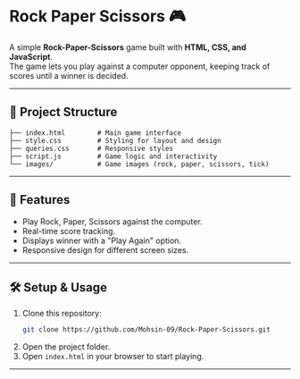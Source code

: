 # Rock Paper Scissors 🎮

A simple **Rock-Paper-Scissors** game built with **HTML, CSS, and JavaScript**.  
The game lets you play against a computer opponent, keeping track of scores until a winner is decided.

---

## 📂 Project Structure
```
├── index.html        # Main game interface
├── style.css         # Styling for layout and design
├── queries.css       # Responsive styles
├── script.js         # Game logic and interactivity
└── images/           # Game images (rock, paper, scissors, tick)
```

---

## 🚀 Features
- Play Rock, Paper, Scissors against the computer.
- Real-time score tracking.
- Displays winner with a "Play Again" option.
- Responsive design for different screen sizes.

---

## 🛠️ Setup & Usage
1. Clone this repository:
   ```bash
   git clone https://github.com/Mohsin-09/Rock-Paper-Scissors.git
   ```
2. Open the project folder.
3. Open `index.html` in your browser to start playing.

---
